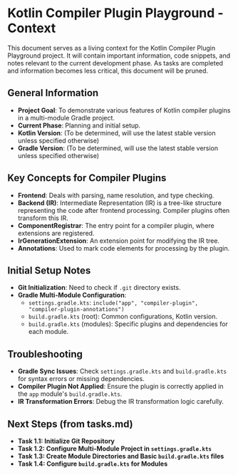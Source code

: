 # Kotlin Compiler Plugin Playground - Context

This document serves as a living context for the Kotlin Compiler Plugin Playground project. It will contain important information, code snippets, and notes relevant to the current development phase. As tasks are completed and information becomes less critical, this document will be pruned.

## General Information

*   **Project Goal**: To demonstrate various features of Kotlin compiler plugins in a multi-module Gradle project.
*   **Current Phase**: Planning and initial setup.
*   **Kotlin Version**: (To be determined, will use the latest stable version unless specified otherwise)
*   **Gradle Version**: (To be determined, will use the latest stable version unless specified otherwise)

## Key Concepts for Compiler Plugins

*   **Frontend**: Deals with parsing, name resolution, and type checking.
*   **Backend (IR)**: Intermediate Representation (IR) is a tree-like structure representing the code after frontend processing. Compiler plugins often transform this IR.
*   **ComponentRegistrar**: The entry point for a compiler plugin, where extensions are registered.
*   **IrGenerationExtension**: An extension point for modifying the IR tree.
*   **Annotations**: Used to mark code elements for processing by the plugin.

## Initial Setup Notes

*   **Git Initialization**: Need to check if `.git` directory exists.
*   **Gradle Multi-Module Configuration**:
    *   `settings.gradle.kts`: `include("app", "compiler-plugin", "compiler-plugin-annotations")`
    *   `build.gradle.kts` (root): Common configurations, Kotlin version.
    *   `build.gradle.kts` (modules): Specific plugins and dependencies for each module.

## Troubleshooting

*   **Gradle Sync Issues**: Check `settings.gradle.kts` and `build.gradle.kts` for syntax errors or missing dependencies.
*   **Compiler Plugin Not Applied**: Ensure the plugin is correctly applied in the `app` module's `build.gradle.kts`.
*   **IR Transformation Errors**: Debug the IR transformation logic carefully.

## Next Steps (from tasks.md)

*   **Task 1.1: Initialize Git Repository**
*   **Task 1.2: Configure Multi-Module Project in `settings.gradle.kts`**
*   **Task 1.3: Create Module Directories and Basic `build.gradle.kts` files**
*   **Task 1.4: Configure `build.gradle.kts` for Modules**
